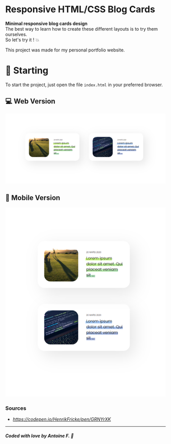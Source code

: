 # **Responsive HTML/CSS Blog Cards**

**Minimal responsive blog cards design**<br />
The best way to learn how to create these different layouts is to try them ourselves.  
So let's try it ! 💥 <br />

This project was made for my personal portfolio website. 

# 🚀 Starting

To start the project, just open the file `index.html` in your preferred browser.  


## 💻 Web Version 
<p align="center">
    <img src="https://github.com/antoinefradin/HTML-CSS-JS-Tests/blob/main/Assets/Blog%20card/img/Web_version.PNG" alt="web"/>
</p>

## 📱 Mobile Version
<p align="center">
    <img src="https://github.com/antoinefradin/HTML-CSS-JS-Tests/blob/main/Assets/Blog%20card/img/Mobile_version.PNG" alt="web"/>
</p>



### **Sources** 
- _https://codepen.io/HenrikFricke/pen/GRNYrXK_  
  
---
##### Coded with love by Antoine F. 💙